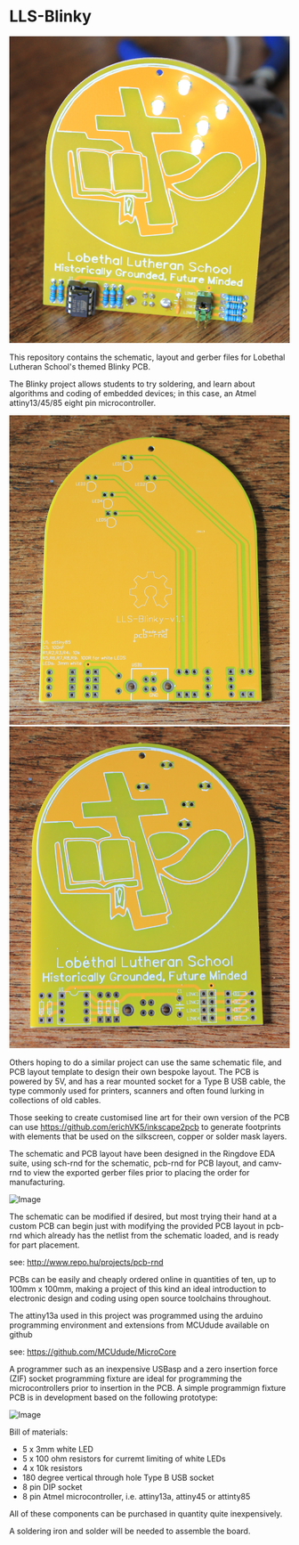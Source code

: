 # LLS-Blinky

![Image](images/Assembled-Board-v1.JPG)

This repository contains the schematic, layout and gerber files for Lobethal Lutheran School's themed Blinky PCB.

The Blinky project allows students to try soldering, and learn about algorithms and coding of embedded devices; in this case, an Atmel attiny13/45/85 eight pin microcontroller.

![Image](images/pcb-back.jpg)
![Image](images/pcb-front.jpg)

Others hoping to do a similar project can use the same schematic file, and PCB layout template to design their own bespoke layout. The PCB is powered by 5V, and has a rear mounted socket for a Type B USB cable, the type commonly used for printers, scanners and often found lurking in collections of old cables.

Those seeking to create customised line art for their own version of the PCB can use https://github.com/erichVK5/inkscape2pcb to generate footprints with elements that be used on the silkscreen, copper or solder mask layers.

The schematic and PCB layout have been designed in the Ringdove EDA suite, using sch-rnd for the schematic, pcb-rnd for PCB layout, and camv-rnd to view the exported gerber files prior to placing the order for manufacturing.

![Image](images/Schematic-v1.jpg)

The schematic can be modified if desired, but most trying their hand at a custom PCB can begin just with modifying the provided PCB layout in pcb-rnd which already has the netlist from the schematic loaded, and is ready for part placement. 

see: http://www.repo.hu/projects/pcb-rnd

PCBs can be easily and cheaply ordered online in quantities of ten, up to 100mm x 100mm, making a project of this kind an ideal introduction to electronic design and coding using open source toolchains throughout.

The attiny13a used in this project was programmed using the arduino programming environment and extensions from MCUdude available on github

see: https://github.com/MCUdude/MicroCore

A programmer such as an inexpensive USBasp and a zero insertion force (ZIF) socket programming fixture are ideal for programming the microcontrollers prior to insertion in the PCB. A simple programmign fixture PCB is in development based on the following prototype:

![Image](images/USBasp-and-Programmer-v1.jpg)

Bill of materials:

- 5 x 3mm white LED
- 5 x 100 ohm resistors for curremt limiting of white LEDs
- 4 x 10k resistors
- 180 degree vertical through hole Type B USB socket
- 8 pin DIP socket
- 8 pin Atmel microcontroller, i.e. attiny13a, attiny45 or attinty85

All of these components can be purchased in quantity quite inexpensively.

A soldering iron and solder will be needed to assemble the board.
